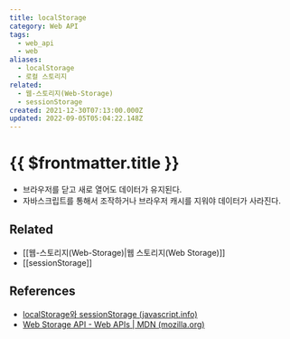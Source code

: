 ```yaml
---
title: localStorage
category: Web API
tags:
  - web_api
  - web
aliases:
  - localStorage
  - 로컬 스토리지
related:
  - 웹-스토리지(Web-Storage)
  - sessionStorage
created: 2021-12-30T07:13:00.000Z
updated: 2022-09-05T05:04:22.148Z
---
```


# {{ $frontmatter.title }}

- 브라우저를 닫고 새로 열어도 데이터가 유지된다.
- 자바스크립트를 통해서 조작하거나 브라우저 캐시를 지워야 데이터가 사라진다.

## Related

- [[웹-스토리지(Web-Storage)|웹 스토리지(Web Storage)]]
- [[sessionStorage]]

## References

- [localStorage와 sessionStorage (javascript.info)](https://ko.javascript.info/localstorage)
- [Web Storage API - Web APIs | MDN (mozilla.org)](https://developer.mozilla.org/en-US/docs/Web/API/Web_Storage_API)
